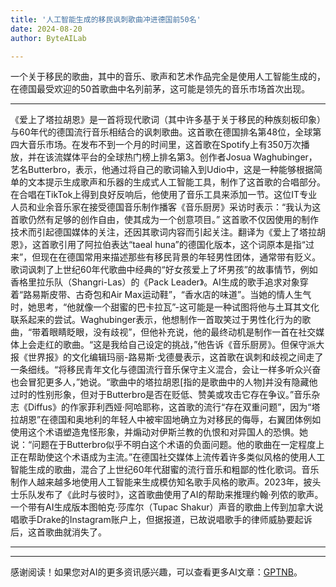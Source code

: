 ```yaml
---
title: '人工智能生成的移民讽刺歌曲冲进德国前50名'
date: 2024-08-20
author: ByteAILab

---
```


一个关于移民的歌曲，其中的音乐、歌声和艺术作品完全是使用人工智能生成的，在德国最受欢迎的50首歌曲中名列前茅，这可能是领先的音乐市场首次出现。

---
《爱上了塔拉胡恩》是一首将现代歌词（其中许多基于关于移民的种族刻板印象）与60年代的德国流行音乐相结合的讽刺歌曲。这首歌在德国排名第48位，全球第四大音乐市场。在发布不到一个月的时间里，这首歌在Spotify上有350万次播放，并在该流媒体平台的全球热门榜上排名第3。创作者Josua Waghubinger，艺名Butterbro，表示，他通过将自己的歌词输入到Udio中，这是一种能够根据简单的文本提示生成歌声和乐器的生成式人工智能工具，制作了这首歌的合唱部分。在合唱在TikTok上得到良好反响后，他使用了音乐工具来添加一节。这位IT专业人员和业余音乐家在接受德国音乐制作播客《音乐厨房》采访时表示：“我认为这首歌仍然有足够的创作自由，使其成为一个创意项目。” 这首歌不仅因使用的制作技术而引起德国媒体的关注，还因其歌词内容而引起关注。翻译为《爱上了塔拉胡恩》，这首歌引用了阿拉伯表达“taeal huna”的德国化版本，这个词原本是指“过来”，但现在在德国常用来描述那些有移民背景的年轻男性团体，通常带有贬义。歌词讽刺了上世纪60年代歌曲中经典的“好女孩爱上了坏男孩”的故事情节，例如香格里拉乐队（Shangri-Las）的《Pack Leader》。AI生成的歌手追求对象穿着“路易斯皮带、古奇包和Air Max运动鞋”，“香水店的味道”。当她的情人生气时，她思考，“他就像一个甜蜜的巴卡拉瓦”-这可能是一种试图将他与土耳其文化联系起来的尝试。Waghubinger表示，他想制作一首取笑过于男性化行为的歌曲，“带着眼睛眨眼，没有歧视”，但他补充说，他的最终动机是制作一首在社交媒体上会走红的歌曲。“这是我给自己设定的挑战，”他告诉《音乐厨房》。但保守派大报《世界报》的文化编辑玛丽-路易斯·戈德曼表示，这首歌在讽刺和歧视之间走了一条细线。“将移民青年文化与德国流行音乐保守主义混合，会让一样多听众兴奋也会冒犯更多人，”她说。“歌曲中的塔拉胡恩[指的是歌曲中的人物]并没有隐藏他过时的性别形象，但对于Butterbro是否在贬低、赞美或攻击它存在争议。”音乐杂志《Diffus》的作家菲利西娅·阿哈耶称，这首歌的流行“存在双重问题”，因为“塔拉胡恩”在德国和奥地利的年轻人中被牢固地确立为对移民的侮辱，右翼团体例如使用这个术语塑造鬼怪形象，并煽动对伊斯兰教的仇恨和对异国人的恐惧。她说：“问题在于Butterbro似乎不明白这个术语的负面问题。他的歌曲在一定程度上正在帮助使这个术语成为主流。”在德国社交媒体上流传着许多类似风格的使用人工智能生成的歌曲，混合了上世纪60年代甜蜜的流行音乐和粗鄙的性化歌词。音乐制作人越来越多地使用人工智能来生成模仿知名歌手风格的歌声。2023年，披头士乐队发布了《此时与彼时》，这首歌曲使用了AI的帮助来推理约翰·列侬的歌声。一个带有AI生成版本图帕克·莎库尔（Tupac Shakur）声音的歌曲上传到加拿大说唱歌手Drake的Instagram账户上，但据报道，已故说唱歌手的律师威胁要起诉后，这首歌曲就消失了。

---
---
感谢阅读！如果您对AI的更多资讯感兴趣，可以查看更多AI文章：[GPTNB](https://gptnb.com)。